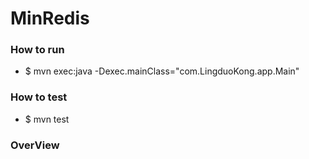 # MinRedis

### How to run

* $ mvn exec:java -Dexec.mainClass="com.LingduoKong.app.Main"

### How to test

* $ mvn test

### OverView







